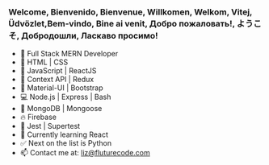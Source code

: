 ### Welcome, Bienvenido, Bienvenue, Willkomen, Welkom, Vitej, Üdvözlet,Bem-vindo, Bine ai venit, Добро пожаловать!, ようこそ, Добродошли, Ласкаво просимо!

- 💪  Full Stack MERN Developer
- 👾  HTML | CSS 
- 🐒  JavaScript | ReactJS
- 🌴  Context API | Redux
- 🔮  Material-UI | Bootstrap
- 💻  Node.js | Express | Bash
- 🦊  MongoDB | Mongoose
- 🔥  Firebase
- 🚀  Jest | Supertest
- 🍎  Currently learning React
- ✅  Next on the list is Python
- 📫  Contact me at: liz@fluturecode.com
